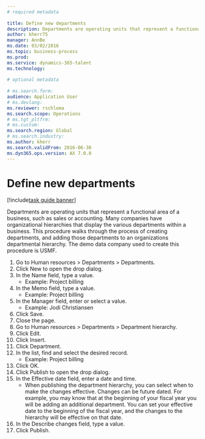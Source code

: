 ```yaml
--- 
# required metadata 
 
title: Define new departments
description: Departments are operating units that represent a functional area of a business, such as sales or accounting. 
author: kherr75
manager: AnnBe 
ms.date: 03/02/2016
ms.topic: business-process 
ms.prod:  
ms.service: dynamics-365-talent 
ms.technology:  
 
# optional metadata 
 
# ms.search.form:   
audience: Application User 
# ms.devlang:  
ms.reviewer: rschloma
ms.search.scope: Operations 
# ms.tgt_pltfrm:  
# ms.custom:  
ms.search.region: Global
# ms.search.industry: 
ms.author: kherr
ms.search.validFrom: 2016-06-30 
ms.dyn365.ops.version: AX 7.0.0 
---
```

# Define new departments

[!include[task guide banner](../../includes/task-guide-banner.md)]

Departments are operating units that represent a functional area of a business, such as sales or accounting. Many companies have organizational hierarchies that display the various departments within a business. This procedure walks through the process of creating departments, and adding those departments to an organizations departmental hierarchy. The demo data company used to create this procedure is USMF.

1. Go to Human resources > Departments > Departments.
2. Click New to open the drop dialog.
3. In the Name field, type a value.
    * Example: Project billing  
4. In the Memo field, type a value.
    * Example: Project billing  
5. In the Manager field, enter or select a value.
    * Example: Jodi Christiansen  
6. Click Save.
7. Close the page.
8. Go to Human resources > Departments > Department hierarchy.
9. Click Edit.
10. Click Insert.
11. Click Department.
12. In the list, find and select the desired record.
    * Example: Project billing  
13. Click OK.
14. Click Publish to open the drop dialog.
15. In the Effective date field, enter a date and time.
    * When publishing the department hierarchy, you can select when to make the changes effective. Changes can be future dated. For example, you may know that at the beginning of your fiscal year you will be adding an additional department. You can set your effective date to the beginning of the fiscal year, and the changes to the hierarchy will be effective on that date.  
16. In the Describe changes field, type a value.
17. Click Publish.

